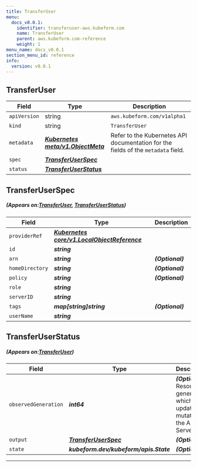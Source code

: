 ```yaml
---
title: TransferUser
menu:
  docs_v0.0.1:
    identifier: transferuser-aws.kubeform.com
    name: TransferUser
    parent: aws.kubeform.com-reference
    weight: 1
menu_name: docs_v0.0.1
section_menu_id: reference
info:
  version: v0.0.1
---
```


## TransferUser
| Field | Type | Description |
| ------ | ----- | ----------- |
| `apiVersion` | string | `aws.kubeform.com/v1alpha1` |
|    `kind` | string | `TransferUser` |
| `metadata` | ***[Kubernetes meta/v1.ObjectMeta](https://kubernetes.io/docs/reference/generated/kubernetes-api/v1.13/#objectmeta-v1-meta)***|Refer to the Kubernetes API documentation for the fields of the `metadata` field.|
| `spec` | ***[TransferUserSpec](#TransferUserSpec)***||
| `status` | ***[TransferUserStatus](#TransferUserStatus)***||
## TransferUserSpec
##### (Appears on:[TransferUser](#TransferUser), [TransferUserStatus](#TransferUserStatus))
| Field | Type | Description |
| ------ | ----- | ----------- |
| `providerRef` | ***[Kubernetes core/v1.LocalObjectReference](https://kubernetes.io/docs/reference/generated/kubernetes-api/v1.13/#localobjectreference-v1-core)***||
| `id` | ***string***||
| `arn` | ***string***| ***(Optional)*** |
| `homeDirectory` | ***string***| ***(Optional)*** |
| `policy` | ***string***| ***(Optional)*** |
| `role` | ***string***||
| `serverID` | ***string***||
| `tags` | ***map[string]string***| ***(Optional)*** |
| `userName` | ***string***||
## TransferUserStatus
##### (Appears on:[TransferUser](#TransferUser))
| Field | Type | Description |
| ------ | ----- | ----------- |
| `observedGeneration` | ***int64***| ***(Optional)*** Resource generation, which is updated on mutation by the API Server.|
| `output` | ***[TransferUserSpec](#TransferUserSpec)***| ***(Optional)*** |
| `state` | ***kubeform.dev/kubeform/apis.State***| ***(Optional)*** |
---
